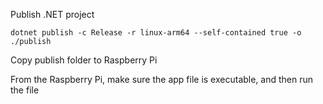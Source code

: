 Publish .NET project
```
dotnet publish -c Release -r linux-arm64 --self-contained true -o ./publish
```

Copy publish folder to Raspberry Pi

From the Raspberry Pi, make sure the app file is executable, and then run the file